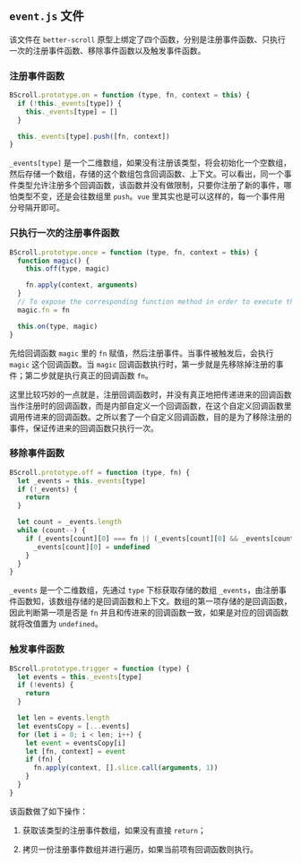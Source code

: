 ## `event.js` 文件

该文件在 `better-scroll` 原型上绑定了四个函数，分别是注册事件函数、只执行一次的注册事件函数、移除事件函数以及触发事件函数。

### 注册事件函数

```js
BScroll.prototype.on = function (type, fn, context = this) {
  if (!this._events[type]) {
    this._events[type] = []
  }

  this._events[type].push([fn, context])
}
```

`_events[type]` 是一个二维数组，如果没有注册该类型，将会初始化一个空数组，然后存储一个数组，存储的这个数组包含回调函数、上下文。可以看出，同一个事件类型允许注册多个回调函数，该函数并没有做限制，只要你注册了新的事件，哪怕类型不变，还是会往数组里 `push`。`vue` 里其实也是可以这样的，每一个事件用分号隔开即可。

### 只执行一次的注册事件函数

```js
BScroll.prototype.once = function (type, fn, context = this) {
  function magic() {
    this.off(type, magic)

    fn.apply(context, arguments)
  }
  // To expose the corresponding function method in order to execute the off method
  magic.fn = fn

  this.on(type, magic)
}
```

先给回调函数 `magic` 里的 `fn` 赋值，然后注册事件。当事件被触发后，会执行 `magic` 这个回调函数。当 `magic` 回调函数执行时，第一步就是先移除掉注册的事件；第二步就是执行真正的回调函数 `fn`。

这里比较巧妙的一点就是，注册回调函数时，并没有真正地把传递进来的回调函数当作注册时的回调函数，而是内部自定义一个回调函数，在这个自定义回调函数里调用传进来的回调函数。之所以套了一个自定义回调函数，目的是为了移除注册的事件，保证传进来的回调函数只执行一次。

### 移除事件函数

```js
BScroll.prototype.off = function (type, fn) {
  let _events = this._events[type]
  if (!_events) {
    return
  }

  let count = _events.length
  while (count--) {
    if (_events[count][0] === fn || (_events[count][0] && _events[count][0].fn === fn)) {
      _events[count][0] = undefined
    }
  }
}
```

`_events` 是一个二维数组，先通过 `type` 下标获取存储的数组 `_events`，由注册事件函数知，该数组存储的是回调函数和上下文。数组的第一项存储的是回调函数，因此判断第一项是否是 `fn` 并且和传进来的回调函数一致，如果是对应的回调函数就将改值置为 `undefined`。

### 触发事件函数

```js
BScroll.prototype.trigger = function (type) {
  let events = this._events[type]
  if (!events) {
    return
  }

  let len = events.length
  let eventsCopy = [...events]
  for (let i = 0; i < len; i++) {
    let event = eventsCopy[i]
    let [fn, context] = event
    if (fn) {
      fn.apply(context, [].slice.call(arguments, 1))
    }
  }
}
```

该函数做了如下操作：

1. 获取该类型的注册事件数组，如果没有直接 `return`；

2. 拷贝一份注册事件数组并进行遍历，如果当前项有回调函数则执行。
